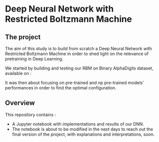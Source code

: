 # Deep Neural Network with Restricted Boltzmann Machine

## The project

The aim of this study is to build from scratch a Deep Neural Network with Restricted Boltzmann Machine in order to shed light on the relevance of pretraining in Deep Learning.

We started by building and testing our RBM on Binary AlphaDigits dataset, available on :

It was then about focusing on pre-trained and np pre-trained models' performances in order to find the optimal configuration.

## Overview

This repository contains :

* A Jupyter notebook with implementations and results of our DNN.
* The notebook is about to be modified in the next days to reach out the final version of the project, with explanations and interpretations, soon.
